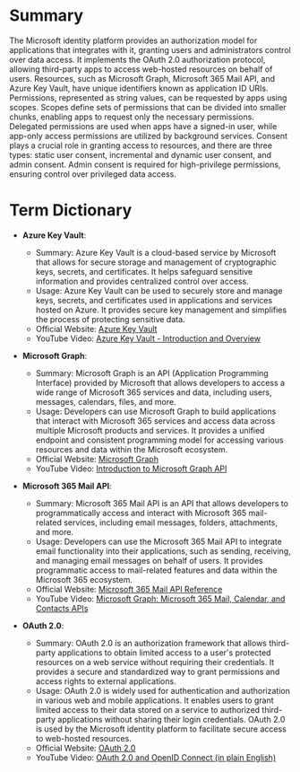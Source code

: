 # Summary

The Microsoft identity platform provides an authorization model for applications that integrates with it, granting users and administrators control over data access. It implements the OAuth 2.0 authorization protocol, allowing third-party apps to access web-hosted resources on behalf of users. Resources, such as Microsoft Graph, Microsoft 365 Mail API, and Azure Key Vault, have unique identifiers known as application ID URIs. Permissions, represented as string values, can be requested by apps using scopes. Scopes define sets of permissions that can be divided into smaller chunks, enabling apps to request only the necessary permissions. Delegated permissions are used when apps have a signed-in user, while app-only access permissions are utilized by background services. Consent plays a crucial role in granting access to resources, and there are three types: static user consent, incremental and dynamic user consent, and admin consent. Admin consent is required for high-privilege permissions, ensuring control over privileged data access.

# Term Dictionary


- **Azure Key Vault**:
  - Summary: Azure Key Vault is a cloud-based service by Microsoft that allows for secure storage and management of cryptographic keys, secrets, and certificates. It helps safeguard sensitive information and provides centralized control over access.
  - Usage: Azure Key Vault can be used to securely store and manage keys, secrets, and certificates used in applications and services hosted on Azure. It provides secure key management and simplifies the process of protecting sensitive data.
  - Official Website: [Azure Key Vault](https://azure.microsoft.com/services/key-vault/)
  - YouTube Video: [Azure Key Vault - Introduction and Overview](https://www.youtube.com/watch?v=qgeKYNvMHZU)

- **Microsoft Graph**:
  - Summary: Microsoft Graph is an API (Application Programming Interface) provided by Microsoft that allows developers to access a wide range of Microsoft 365 services and data, including users, messages, calendars, files, and more.
  - Usage: Developers can use Microsoft Graph to build applications that interact with Microsoft 365 services and access data across multiple Microsoft products and services. It provides a unified endpoint and consistent programming model for accessing various resources and data within the Microsoft ecosystem.
  - Official Website: [Microsoft Graph](https://docs.microsoft.com/graph/)
  - YouTube Video: [Introduction to Microsoft Graph API](https://www.youtube.com/watch?v=OVW4s0B3JIM)

- **Microsoft 365 Mail API**:
  - Summary: Microsoft 365 Mail API is an API that allows developers to programmatically access and interact with Microsoft 365 mail-related services, including email messages, folders, attachments, and more.
  - Usage: Developers can use the Microsoft 365 Mail API to integrate email functionality into their applications, such as sending, receiving, and managing email messages on behalf of users. It provides programmatic access to mail-related features and data within the Microsoft 365 ecosystem.
  - Official Website: [Microsoft 365 Mail API Reference](https://docs.microsoft.com/graph/api/resources/mail-api-overview?view=graph-rest-1.0)
  - YouTube Video: [Microsoft Graph: Microsoft 365 Mail, Calendar, and Contacts APIs](https://www.youtube.com/watch?v=NMzDwFUIWyM)

- **OAuth 2.0**:
  - Summary: OAuth 2.0 is an authorization framework that allows third-party applications to obtain limited access to a user's protected resources on a web service without requiring their credentials. It provides a secure and standardized way to grant permissions and access rights to external applications.
  - Usage: OAuth 2.0 is widely used for authentication and authorization in various web and mobile applications. It enables users to grant limited access to their data stored on a service to authorized third-party applications without sharing their login credentials. OAuth 2.0 is used by the Microsoft identity platform to facilitate secure access to web-hosted resources.
  - Official Website: [OAuth 2.0](https://oauth.net/2/)
  - YouTube Video: [OAuth 2.0 and OpenID Connect (in plain English)](https://www.youtube.com/watch?v=996OiexHze0)

